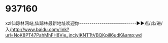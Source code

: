 # 937160
xzl仙踪林网站,仙踪林最新地址欢迎你----------------------------▶▶点/此/进/入/http://www.baidu.com/link?url=NoK8PT47PahMhFH8Vie_jnciyIKNTTtVBQKpill6udK&amp;wd
